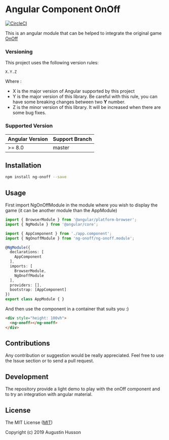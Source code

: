 # Angular Component OnOff

[![CircleCI](https://circleci.com/gh/Nexucis/ng-onoff.svg?style=shield)](https://circleci.com/gh/Nexucis/ng-onoff)

This is an angular module that can be helped to integrate the original game [OnOff](https://github.com/starzonmyarmz/js13k-2018)

### Versioning
This project uses the following version rules: 

```
X.Y.Z
```

Where : 
* X is the major version of Angular supported by this project
* Y is the major version of this library. Be careful with this rule, you can have some breaking changes between two **Y** number. 
* Z is the minor version of this library. It will be increased when there are some bug fixes.

### Supported Version

| Angular Version | Support Branch  |
| --------------- | --------------- |
| >= 8.0          | master          |

## Installation

```bash
npm install ng-onoff --save
```

## Usage

First import NgOnOffModule in the module where you wish to display the game (it can be another module than the AppModule)

```typescript
import { BrowserModule } from '@angular/platform-browser';
import { NgModule } from '@angular/core';

import { AppComponent } from './app.component';
import { NgOnoffModule } from 'ng-onoff/ng-onoff.module';

@NgModule({
  declarations: [
    AppComponent
  ],
  imports: [
    BrowserModule,
    NgOnoffModule
  ],
  providers: [],
  bootstrap: [AppComponent]
})
export class AppModule { }
```

And then use the component in a container that suits you :)

```html
<div style="height: 100vh">
  <ng-onoff></ng-onoff>
</div>

```

## Contributions
Any contribution or suggestion would be really appreciated. Feel free to use the Issue section or to send a pull request.

## Development
The repository provide a light demo to play with the onOff component and to try an integration with angular material.

## License

The MIT License ([MIT](./LICENSE))

Copyright (c) 2019 Augustin Husson
